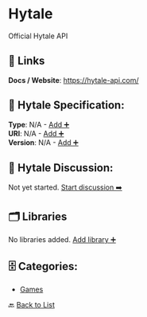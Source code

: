 # Hytale

Official Hytale API

##  🔗 Links
**Docs / Website**: https://hytale-api.com/

## 🧬 Hytale Specification:
**Type**: N/A - [Add ➕](https://github.com/apis-list/apis-list/edit/main/apis/hytale/hytale.yaml)  
**URI**: N/A - [Add ➕](https://github.com/apis-list/apis-list/edit/main/apis/hytale/hytale.yaml)  
**Version**: N/A - [Add ➕](https://github.com/apis-list/apis-list/edit/main/apis/hytale/hytale.yaml)

## 💬 Hytale Discussion:
Not yet started. [Start discussion ➡️](https://github.com/apis-list/apis-list/discussions/new)

## 🗂️ Libraries

No libraries added. [Add library ➕](https://github.com/apis-list/apis-list/edit/main/apis/hytale/hytale.yaml)    


## 🗄️ Categories:
- [Games](https://github.com/apis-list/apis-list#games-)

🔙  [Back to List](https://github.com/apis-list/apis-list)
